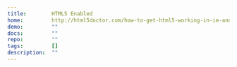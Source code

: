 ```yaml
---
title:        HTML5 Enabled
home:         http://html5doctor.com/how-to-get-html5-working-in-ie-and-firefox-2/
demo:         ""
docs:         ""
repo:         ""
tags:         []
description:  ""
---
```


